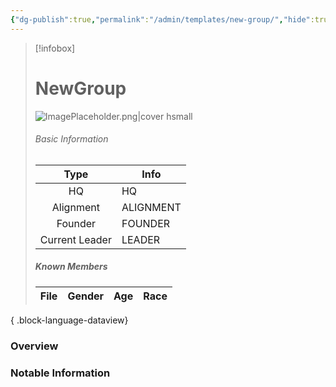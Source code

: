 ```yaml
---
{"dg-publish":true,"permalink":"/admin/templates/new-group/","hide":true,"updated":"2025-07-03T21:44:34.686+01:00"}
---
```


> [!infobox]
> 
> # NewGroup
> ![ImagePlaceholder.png|cover hsmall](/img/user/Admin/Attachments/ImagePlaceholder.png)
> ###### Basic Information
> 
>  Type | Info |
> :----: | --- |
>  HQ | HQ |
>  Alignment | ALIGNMENT |
>  Founder | FOUNDER |
>  Current Leader | LEADER |
>  ##### Known Members
>   | File | Gender | Age | Race |
> | ---- | ------ | --- | ---- |
> 
{ .block-language-dataview}

### Overview


### Notable Information

